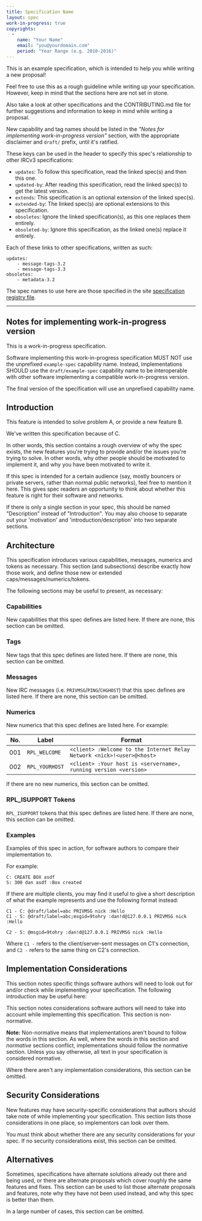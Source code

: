 ```yaml
---
title: Specification Name
layout: spec
work-in-progress: true
copyrights:
  -
    name: "Your Name"
    email: "you@yourdomain.com"
    period: "Year Range (e.g. 2010-2016)"
---
```


This is an example specification, which is intended to help you while writing a new proposal!

Feel free to use this as a rough guideline while writing up your specification. However,
keep in mind that the sections here are not set in stone.

Also take a look at other specifications and the CONTRIBUTING.md file for further
suggestions and information to keep in mind while writing a proposal.

New capability and tag names should be listed in the _"Notes for implementing work-in-progress version"_ section, with the appropriate disclaimer and `draft/` prefix, until it's ratified.

These keys can be used in the header to specify this spec's relationship to other IRCv3 specifications:

- `updates`: To follow this specification, read the linked spec(s) and then this one.
- `updated-by`: After reading this specification, read the linked spec(s) to get the latest version.
- `extends`: This specification is an optional extension of the linked spec(s).
- `extended-by`: The linked spec(s) are optional extensions to this specification.
- `obsoletes`: Ignore the linked specification(s), as this one replaces them entirely.
- `obsoleted-by`: Ignore this specification, as the linked one(s) replace it entirely.

Each of these links to other specifications, written as such:

    updates:
        - message-tags-3.2
        - message-tags-3.3
    obsoletes:
        - metadata-3.2

The spec names to use here are those specified in the site [specification registry file](https://github.com/ircv3/ircv3.github.io/blob/master/_data/specs.yml).

---


## Notes for implementing work-in-progress version

This is a work-in-progress specification.

Software implementing this work-in-progress specification MUST NOT use the
unprefixed `example-spec` capability name. Instead, implementations SHOULD
use the `draft/example-spec` capability name to be interoperable with other
software implementing a compatible work-in-progress version.

The final version of the specification will use an unprefixed capability name.


## Introduction

This feature is intended to solve problem A, or provide a new feature B.

We've written this specification because of C.

In other words, this section contains a rough overview of why the spec exists, the new features you're trying to
provide and/or the issues you're trying to solve. In other words, why other people should be
motivated to implement it, and why you have been motivated to write it.

If this spec is intended for a certain audience (say, mostly bouncers or private servers,
rather than normal public networks), feel free to mention it here. This gives spec readers
an opportunity to think about whether this feature is right for their software and networks.

If there is only a single section in your spec, this should be named "Description" instead of "Introduction".
You may also choose to separate out your 'motivation' and 'introduction/description' into two separate sections.


## Architecture

This specification introduces various capabilities, messages, numerics and tokens as
necessary. This section (and subsections) describe exactly how those work, and define those
new or extended caps/messages/numerics/tokens.

The following sections may be useful to present, as necessary:

### Capabilities

New capabilities that this spec defines are listed here. If there are none, this section can be omitted.

### Tags

New tags that this spec defines are listed here. If there are none, this section can be omitted.

### Messages

New IRC messages (i.e. `PRIVMSG`/`PING`/`CHGHOST`) that this spec defines are listed here. If there are none, this section can be omitted.

### Numerics

New numerics that this spec defines are listed here. For example:

| No. | Label          | Format                                                                  |
| --- | ---------------| ----------------------------------------------------------------------- |
| 001 | `RPL_WELCOME`  | `<client> :Welcome to the Internet Relay Network <nick>!<user>@<host> ` |
| 002 | `RPL_YOURHOST` | `<client> :Your host is <servername>, running version <version> `       |

If there are no new numerics, this section can be omitted.

### RPL_ISUPPORT Tokens

`RPL_ISUPPORT` tokens that this spec defines are listed here. If there are none, this section can be omitted.

### Examples

Examples of this spec in action, for software authors to compare their implementation to.

For example:

    C: CREATE BOX asdf
    S: 300 dan asdf :Box created

If there are multiple clients, you may find it useful to give a short description of what the
example represents and use the following format instead:

    C1 - C: @draft/label=abc PRIVMSG nick :Hello
    C1 - S: @draft/label=abc;msgid=9tohry :dan!d@127.0.0.1 PRIVMSG nick :Hello

    C2 - S: @msgid=9tohry :dan!d@127.0.0.1 PRIVMSG nick :Hello

Where `C1 -` refers to the client/server-sent messages on C1's connection, and `C2 -` refers
to the same thing on C2's connection.


## Implementation Considerations

This section notes specific things software authors will need to look out for and/or check
while implementing your specification. The following introduction may be useful here:

This section notes considerations software authors will need to take into account while
implementing this specification. This section is non-normative.

**Note:** Non-normative means that implementations aren't bound to follow the words in this
section. As well, where the words in this section and _normative_ sections conflict,
implementations should follow the normative section. Unless you say otherwise, all text in
your specification is considered normative.

Where there aren't any implementation considerations, this section can be omitted.


## Security Considerations

New features may have security-specific considerations that authors should take note of
while implementing your specification. This section lists those considerations in one place,
so implementors can look over them.

You must think about whether there are any security considerations for your spec. If no
security considerations exist, this section can be omitted.


## Alternatives

Sometimes, specifications have alternate solutions already out there and being used, or
there are alternate proposals which cover roughly the same features and fixes. This section
can be used to list those alternate proposals and features, note why they have not been used
instead, and why this spec is better than them.

In a large number of cases, this section can be omitted.
